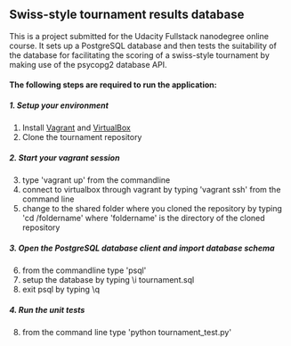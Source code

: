 ## Swiss-style tournament results database

This is a project submitted for the Udacity Fullstack nanodegree online course. It sets up a PostgreSQL database and then tests the suitability of the database for facilitating the scoring of a swiss-style tournament by making use of the psycopg2 database API.

#### The following steps are required to run the application:

##### 1. Setup your environment
1. Install [Vagrant](vagrantup.com) and [VirtualBox](virtualbox.org)
2. Clone the tournament repository

##### 2. Start your vagrant session
3. type 'vagrant up' from the commandline
4. connect to virtualbox through vagrant by typing 'vagrant ssh' from the command line
5. change to the shared folder where you cloned the repository by typing 'cd /foldername' where 'foldername' is the directory of the cloned repository

##### 3. Open the PostgreSQL database client and import database schema
6. from the commandline type 'psql'
7. setup the database by typing \i tournament.sql
8. exit psql by typing \q

##### 4. Run the unit tests
8. from the command line type 'python tournament_test.py'
